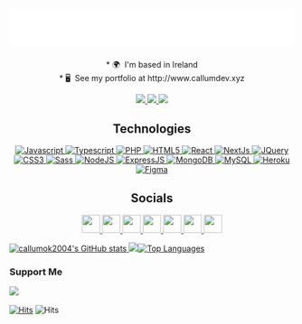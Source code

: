 <h1 align="center">
  <img src="https://raw.githubusercontent.com/callumok2004/callumok2004/master/header.svg" alt="Hi there, I'm Callum" />
</h1>

<div align="center">
  * 🌍  I'm based in Ireland <br/>
  * 🖥️  See my portfolio at http://www.callumdev.xyz <br/>
</div>

<p align="center">
  <a href="https://www.twitter.com/callumdev_" target="_blank" rel="noreferrer">
    <img src="https://img.shields.io/twitter/follow/callumdev_?logo=twitter&style=for-the-badge&color=3382ed&labelColor=1c1917" />
  </a>
  <a href="https://www.github.com/callumok2004" target="_blank" rel="noreferrer">
    <img src="https://img.shields.io/github/followers/callumok2004?logo=github&style=for-the-badge&color=3382ed&labelColor=1c1917" />
  </a>
  <a href="https://www.twitch.tv/callumok2004" target="_blank" rel="noreferrer">
    <img src="https://img.shields.io/twitch/status/callumok2004?logo=twitchsx&style=for-the-badge&color=3382ed&labelColor=1c1917&label=TWITCH+STATUS" />
  </a>
</p>

<h2 align="center">
  Technologies
</h2>

<p align="center">
  <a href="https://developer.mozilla.org/en-US/docs/Web/JavaScript" target="_blank" rel="noreferrer">
  <img src="https://cdn.jsdelivr.net/gh/devicons/devicon/icons/javascript/javascript-original.svg" width="36" height="36" alt="Javascript" />
  </a>
  <a href="https://www.typescriptlang.org/" target="_blank" rel="noreferrer">
  <img src="https://cdn.jsdelivr.net/gh/devicons/devicon/icons/typescript/typescript-original.svg" width="36" height="36" alt="Typescript" />
  </a>
  <a href="https://www.php.net/" target="_blank" rel="noreferrer">
  <img src="https://cdn.jsdelivr.net/gh/devicons/devicon/icons/php/php-plain.svg" width="36" height="36" alt="PHP" />
  </a>
  <a href="https://developer.mozilla.org/en-US/docs/Glossary/HTML5" target="_blank" rel="noreferrer">
  <img src="https://cdn.jsdelivr.net/gh/devicons/devicon/icons/html5/html5-plain.svg" width="36" height="36" alt="HTML5" />
  </a>
  <a href="https://reactjs.org/" target="_blank" rel="noreferrer">
  <img src="https://cdn.jsdelivr.net/gh/devicons/devicon/icons/react/react-original.svg" width="36" height="36" alt="React" />
  </a>
  <a href="https://nextjs.org/docs" target="_blank" rel="noreferrer">
  <img src="https://cdn.jsdelivr.net/gh/devicons/devicon/icons/nextjs/nextjs-original.svg" width="36" height="36" alt="NextJs" />
  </a>
  <a href="https://jquery.com/" target="_blank" rel="noreferrer">
  <img src="https://cdn.jsdelivr.net/gh/devicons/devicon/icons/jquery/jquery-plain.svg" width="36" height="36" alt="JQuery" />
  </a>
  <a href="https://www.w3.org/TR/CSS/#css" target="_blank" rel="noreferrer">
  <img src="https://cdn.jsdelivr.net/gh/devicons/devicon/icons/css3/css3-plain.svg" width="36" height="36" alt="CSS3" />
  </a>
  <a href="https://sass-lang.com/" target="_blank" rel="noreferrer">
  <img src="https://cdn.jsdelivr.net/gh/devicons/devicon/icons/sass/sass-original.svg" width="36" height="36" alt="Sass" />
  </a>
  <a href="https://nodejs.org/en/" target="_blank" rel="noreferrer">
  <img src="https://cdn.jsdelivr.net/gh/devicons/devicon/icons/nodejs/nodejs-original.svg" width="36" height="36" alt="NodeJS" />
  </a>
  <a href="https://expressjs.com/" target="_blank" rel="noreferrer">
  <img src="https://cdn.jsdelivr.net/gh/devicons/devicon/icons/express/express-original.svg" width="36" height="36" alt="ExpressJS" />
  </a>
  <a href="https://www.mongodb.com/" target="_blank" rel="noreferrer">
  <img src="https://cdn.jsdelivr.net/gh/devicons/devicon/icons/mongodb/mongodb-original.svg" width="36" height="36" alt="MongoDB" />
  </a>
  <a href="https://www.mysql.com/" target="_blank" rel="noreferrer">
  <img src="https://cdn.jsdelivr.net/gh/devicons/devicon/icons/mysql/mysql-original.svg" width="36" height="36" alt="MySQL" />
  </a>
  <a href="https://www.heroku.com/" target="_blank" rel="noreferrer">
  <img src="https://cdn.jsdelivr.net/gh/devicons/devicon/icons/heroku/heroku-original.svg" width="36" height="36" alt="Heroku" />
  </a>
  <a href="https://www.figma.com/" target="_blank" rel="noreferrer">
  <img src="https://cdn.jsdelivr.net/gh/devicons/devicon/icons/figma/figma-original.svg" width="36" height="36" alt="Figma" />
  </a>
</p>

<h2 align="center">
  Socials
</h2>

<p align="center">
  <a href="https://discord.gg/bSjTV3Q4XA" target="_blank" rel="noreferrer">
    <img src="https://raw.githubusercontent.com/danielcranney/readme-generator/main/public/icons/socials/discord.svg" width="32" height="32" />
  </a>
  <a href="https://www.codesandbox.com/u/callumokane" target="_blank" rel="noreferrer">
    <img src="https://raw.githubusercontent.com/danielcranney/readme-generator/main/public/icons/socials/codesandbox.svg" width="32" height="32" />
  </a>
  <a href="https://www.github.com/callumok2004" target="_blank" rel="noreferrer">
    <img src="https://raw.githubusercontent.com/danielcranney/readme-generator/main/public/icons/socials/github.svg" width="32" height="32" />
  </a>
  <a href="http://www.instagram.com/callum.o.kane" target="_blank" rel="noreferrer">
    <img src="https://raw.githubusercontent.com/danielcranney/readme-generator/main/public/icons/socials/instagram.svg" width="32" height="32" />
  </a>
  <a href="https://www.linkedin.com/in/callum-okane-642046234/" target="_blank" rel="noreferrer">
    <img src="https://raw.githubusercontent.com/danielcranney/readme-generator/main/public/icons/socials/linkedin.svg" width="32" height="32" />
  </a>
  <a href="https://www.twitter.com/callumdev_" target="_blank" rel="noreferrer">
    <img src="https://raw.githubusercontent.com/danielcranney/readme-generator/main/public/icons/socials/twitter.svg" width="32" height="32" />
  </a>
  <a href="https://www.twitch.tv/callumok2004" target="_blank" rel="noreferrer">
    <img src="https://raw.githubusercontent.com/danielcranney/readme-generator/main/public/icons/socials/twitch.svg" width="32" height="32" />
  </a>
</p>

<a href="http://www.github.com/callumok2004"><img src="https://github-readme-stats.vercel.app/api?username=callumok2004&show_icons=true&hide=&count_private=true&title_color=3382ed&text_color=ffffff&icon_color=3382ed&bg_color=1c1917&hide_border=true&show_icons=true" alt="callumok2004's GitHub stats" />
</a>
<a href="http://www.github.com/callumok2004"><img src="https://github-readme-streak-stats.herokuapp.com/?user=callumok2004&stroke=ffffff&background=1c1917&ring=3382ed&fire=3382ed&currStreakNum=ffffff&currStreakLabel=3382ed&sideNums=ffffff&sideLabels=ffffff&dates=ffffff&hide_border=true" /></a><a href="https://github.com/callumok2004" align="center"><img src="https://github-readme-stats.vercel.app/api/top-langs/?username=callumok2004&langs_count=10&title_color=3382ed&text_color=ffffff&icon_color=3382ed&bg_color=1c1917&hide_border=true&locale=en&custom_title=Top%20%Languages" alt="Top Languages" /></a>

### Support Me

<a href="https://www.buymeacoffee.com/callumokane"><img src="https://cdn.buymeacoffee.com/buttons/v2/default-yellow.png" width="200" /></a>

[![Hits](https://hits.seeyoufarm.com/api/count/incr/badge.svg?url=https%3A%2F%2Fgithub.com%2Fcallumok2004&count_bg=%230263A4&title_bg=%23002D53&icon=github.svg&icon_color=%23FFFFFF&title=visits&edge_flat=true)](https://hits.seeyoufarm.com)
![Hits](https://hits-app.vercel.app/hits?url=https://github.com/callumok2004)
